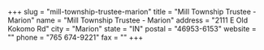 +++
slug = "mill-township-trustee-marion"
title = "Mill Township Trustee - Marion"
name = "Mill Township Trustee - Marion"
address = "2111 E Old Kokomo Rd"
city = "Marion"
state = "IN"
postal = "46953-6153"
website = ""
phone = "765 674-9221"
fax = ""
+++
